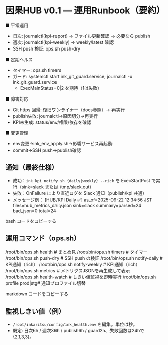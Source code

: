 # 因果HUB v0.1 — 運用Runbook（要約）

■ 平常運用
- 日次: journalctl(kpi-report) → ファイル更新確認 → 必要なら publish
- 週次: journalctl(kpi-weekly) → weekly/latest 確認
- SSH push 検証: ops.sh push-dry

■ 定期ヘルス
- タイマー: ops.sh timers
- ガード: systemctl start ink_git_guard.service; journalctl -u ink_git_guard.service
  - ExecMainStatus=0|2 を期待（1は失敗）

■ 障害対応
- Git https 回帰: 復旧ワンライナー（docs参照）→ 再実行
- publish失敗: journalctl→原因切分→再実行
- KPI未生成: status/env/権限/依存を確認

■ 変更管理
- env変更→ink_env_apply.sh→影響サービス再起動
- commit→SSH push→publish確認

## 通知（最終仕様）
- 成功：`ink_kpi_notify.sh {daily|weekly} --rich` を ExecStartPost で実行（sink=slack または /tmp/slack.out）
- 失敗：OnFailure により直近ログを Slack 通知（publish/kpi 共通）
- メッセージ例：
[HUB/KPI Daily ✅] as_of=2025-09-22 12:34:56 JST
files=hub_metrics_daily.json
sink=slack
summary=parsed=24 bad_json=0 total=24

bash
コードをコピーする

## 運用コマンド（ops.sh）
/root/bin/ops.sh health # まとめ見
/root/bin/ops.sh timers # タイマー
/root/bin/ops.sh push-dry # SSH push の検証
/root/bin/ops.sh notify-daily # KPI通知（rich）
/root/bin/ops.sh notify-weekly # KPI通知（rich）
/root/bin/ops.sh metrics # メトリクスJSONを再生成して表示
/root/bin/ops.sh health-watch # しきい値監視を即時実行
/root/bin/ops.sh profile prod|stg# 通知プロファイル切替

markdown
コードをコピーする

## 監視しきい値（例）
- `/root/inkaritsu/config/ink_health.env` を編集。単位は秒。
- 既定: 日次6h / 週次36h / publish6h / guard2h、失敗回数は24hで {2,1,3,3}。
